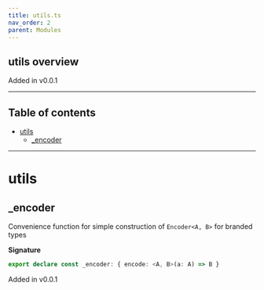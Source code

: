 ```yaml
---
title: utils.ts
nav_order: 2
parent: Modules
---
```


## utils overview

Added in v0.0.1

---

<h2 class="text-delta">Table of contents</h2>

- [utils](#utils)
  - [\_encoder](#_encoder)

---

# utils

## \_encoder

Convenience function for simple construction of `Encoder<A, B>` for branded types

**Signature**

```ts
export declare const _encoder: { encode: <A, B>(a: A) => B }
```

Added in v0.0.1
